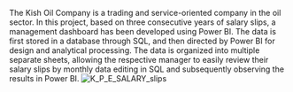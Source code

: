 The Kish Oil Company is a trading and service-oriented company in the oil sector. In this project, based on three consecutive years of salary slips, a management dashboard has been developed using Power BI. The data is first stored in a database through SQL, and then directed by Power BI for design and analytical processing. The data is organized into multiple separate sheets, allowing the respective manager to easily review their salary slips by monthly data editing in SQL and subsequently observing the results in Power BI.
![K_P_E_SALARY_slips](https://github.com/parvizt/PowerBI-Projects/assets/40644514/904488c3-1cef-4379-b81b-2e988b91bb50)
